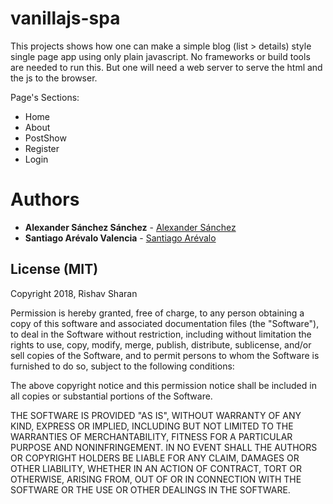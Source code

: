 # vanillajs-spa
This projects shows how one can make a simple blog (list > details) style single page app using only plain javascript.
No frameworks or build tools are needed to run this.
But one will need a web server to serve the html and the js to the browser.

Page's Sections:
- Home
- About
- PostShow
- Register
- Login

# Authors
* **Alexander Sánchez Sánchez**  - [Alexander Sánchez](https://github.com/ALEXJR2002)
* **Santiago Arévalo Valencia** - [Santiago Arévalo](https://github.com/santiagoarevalo)

## License (MIT)
Copyright 2018, Rishav Sharan

Permission is hereby granted, free of charge, to any person obtaining a copy of this software and associated documentation files (the "Software"), to deal in the Software without restriction, including without limitation the rights to use, copy, modify, merge, publish, distribute, sublicense, and/or sell copies of the Software, and to permit persons to whom the Software is furnished to do so, subject to the following conditions:

The above copyright notice and this permission notice shall be included in all copies or substantial portions of the Software.


THE SOFTWARE IS PROVIDED "AS IS", WITHOUT WARRANTY OF ANY KIND, EXPRESS OR IMPLIED, INCLUDING BUT NOT LIMITED TO THE WARRANTIES OF MERCHANTABILITY, FITNESS FOR A PARTICULAR PURPOSE AND NONINFRINGEMENT. IN NO EVENT SHALL THE AUTHORS OR COPYRIGHT HOLDERS BE LIABLE FOR ANY CLAIM, DAMAGES OR OTHER LIABILITY, WHETHER IN AN ACTION OF CONTRACT, TORT OR OTHERWISE, ARISING FROM, OUT OF OR IN CONNECTION WITH THE SOFTWARE OR THE USE OR OTHER DEALINGS IN THE SOFTWARE.
